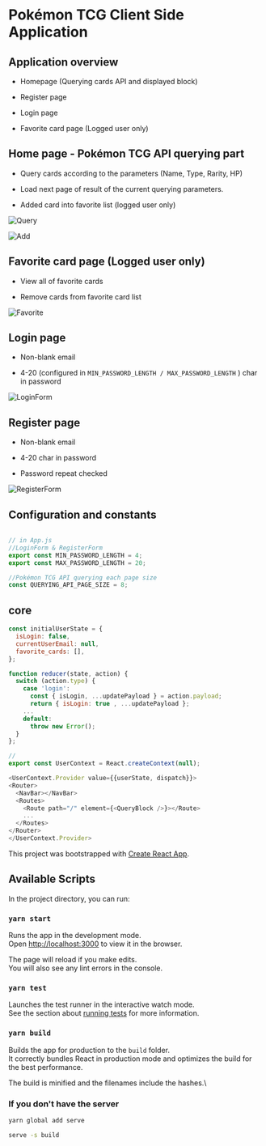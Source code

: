 # Pokémon TCG Client Side Application

## Application overview

- Homepage (Querying cards API and displayed block)

- Register page

- Login page

- Favorite card page (Logged user only)

## Home page - Pokémon TCG API querying part

- Query cards according to the parameters (Name, Type, Rarity, HP)

- Load next page of result of the current querying parameters.

- Added card into favorite list (logged user only)

![Query](https://user-images.githubusercontent.com/6461602/146106069-3fe3e021-6a56-481e-8404-0a03dca85b71.png)

![Add](https://user-images.githubusercontent.com/6461602/146106238-a1797644-8ae3-42e9-a2f1-f28c90af09c7.png)

## Favorite card page (Logged user only)

- View all of favorite cards

- Remove cards from favorite card list

![Favorite](https://user-images.githubusercontent.com/6461602/146107415-1e32b541-561e-4a9d-8480-73d49722509f.png)

## Login page

- Non-blank email

- 4-20 (configured in `MIN_PASSWORD_LENGTH / MAX_PASSWORD_LENGTH` ) char in password

![LoginForm](https://user-images.githubusercontent.com/6461602/146107528-74a2f32c-75c6-4c6e-89e1-453721a32ae3.png)

## Register page

- Non-blank email

- 4-20 char in password

- Password repeat checked

![RegisterForm](https://user-images.githubusercontent.com/6461602/146107513-8c734b56-1ae1-4e0c-b99c-7bfe23aa7e56.png)

## Configuration and constants

```js

// in App.js
//LoginForm & RegisterForm
export const MIN_PASSWORD_LENGTH = 4;
export const MAX_PASSWORD_LENGTH = 20;

//Pokémon TCG API querying each page size
const QUERYING_API_PAGE_SIZE = 8;

```

## core

```js
const initialUserState = {
  isLogin: false,
  currentUserEmail: null,
  favorite_cards: [],
};

function reducer(state, action) {
  switch (action.type) {
    case 'login':
      const { isLogin, ...updatePayload } = action.payload;
      return { isLogin: true , ...updatePayload };
    ...
    default:
      throw new Error();
  }
};

//
export const UserContext = React.createContext(null);

<UserContext.Provider value={{userState, dispatch}}>
<Router>
  <NavBar></NavBar>
  <Routes>
    <Route path="/" element={<QueryBlock />}></Route>
    ...
  </Routes>
</Router>
</UserContext.Provider>

```


This project was bootstrapped with [Create React App](https://github.com/facebook/create-react-app).

## Available Scripts

In the project directory, you can run:

### `yarn start`

Runs the app in the development mode.\
Open [http://localhost:3000](http://localhost:3000) to view it in the browser.

The page will reload if you make edits.\
You will also see any lint errors in the console.

### `yarn test`

Launches the test runner in the interactive watch mode.\
See the section about [running tests](https://facebook.github.io/create-react-app/docs/running-tests) for more information.

### `yarn build`

Builds the app for production to the `build` folder.\
It correctly bundles React in production mode and optimizes the build for the best performance.

The build is minified and the filenames include the hashes.\

### If you don't have the server

```sh
yarn global add serve

serve -s build
```
